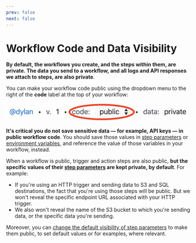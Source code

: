 ```yaml
---
prev: false
next: false
---
```


# Workflow Code and Data Visibility

**By default, the workflows you create, and the steps within them, are private. The data you send to a workflow, and all logs and API responses we attach to steps, are also private**.

You can make your workflow code public using the dropdown menu to the right of the **code** label at the top of your workflow: 

<div>
<img alt="Workflow visibility toggle" src="./images/toggle-workflow-visibility.png">
</div>

**It's critical you do not save sensitive data — for example, API keys — in public workflow code**. You should save those values in [step parameters](/workflows/steps/#passing-data-to-steps-step-parameters) or [environment variables](/environment-variables/), and reference the value of those variables in your workflow, instead.

When a workflow is public, trigger and action steps are also public, **but the specific values of their [step parameters](/workflows/steps/#passing-data-to-steps-step-parameters) are kept private, by default**. For example:

- If you're using an HTTP trigger and sending data to S3 and SQL destinations, the fact that you're using those steps will be public. But we won't reveal the specific endpoint URL associated with your HTTP trigger.
- We also won't reveal the name of the S3 bucket to which you're sending data, or the specific data you're sending.

Moreover, you can [change the default visibility of step parameters](/workflows/steps/#the-values-of-step-params-are-private-by-default) to make them public, to set default values or for examples, where relevant.

<Footer />
